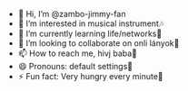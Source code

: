 - 👋 Hi, I’m @zambo-jimmy-fan
- 👀 I’m interested in musical instrument🎶
- 🌱 I’m currently learning life/networks🤖
- 💞️ I’m looking to collaborate on onli lányok🙈
- 📫 How to reach me, hivj baba💋
- 😄 Pronouns: default settings🧬
- ⚡ Fun fact: Very hungry every minute🍗

<!---
zambo-jimmy-fan/zambo-jimmy-fan is a ✨ special ✨ repository because its `README.md` (this file) appears on your GitHub profile.
You can click the Preview link to take a look at your changes.
--->
